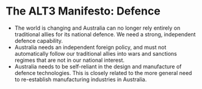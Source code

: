# The ALT3 Manifesto: Defence

* The world is changing and Australia can no longer rely entirely on traditional allies for its national defence. We need a strong, independent defence capability.
* Australia needs an independent foreign policy, and must not automatically follow our traditional allies into wars and sanctions regimes that are not in our national interest.
* Australia needs to be self-reliant in the design and manufacture of defence technologies. This is closely related to the more general need to re-establish manufacturing industries in Australia. 
